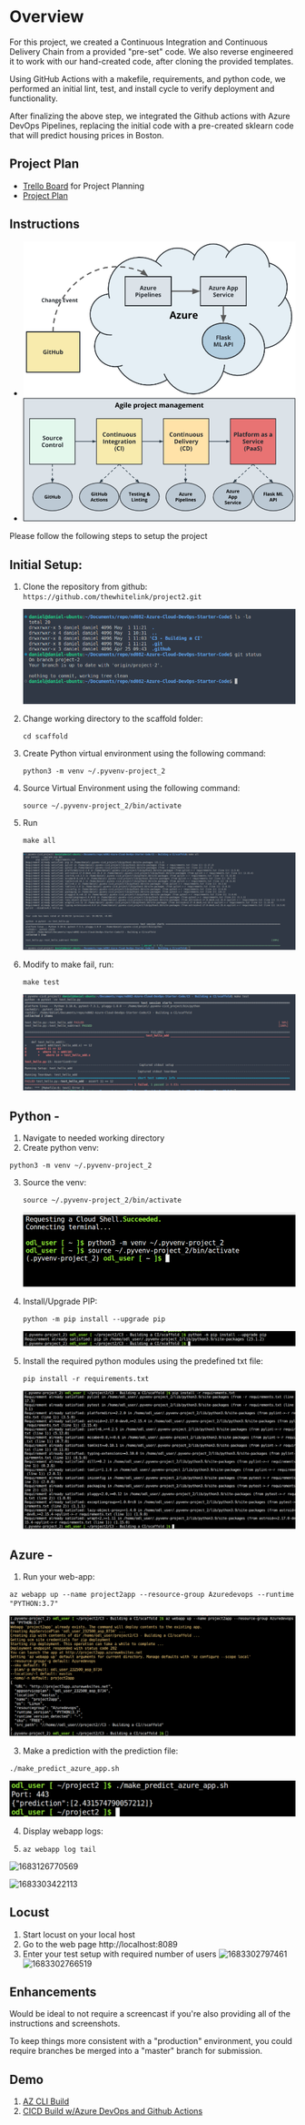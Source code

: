 # Overview

For this project, we created a Continuous Integration and Continuous Delivery Chain from a provided "pre-set" code. We also reverse engineered it to work with our hand-created code, after cloning the provided templates.

Using GitHub Actions with a makefile, requirements, and python code, we performed an initial lint, test, and install cycle to verify deployment and functionality.

After finalizing the above step, we integrated the Github actions with Azure DevOps Pipelines, replacing the initial code with a pre-created sklearn code that will predict housing prices in Boston.

## Project Plan

* [Trello Board](https://trello.com/b/qT4hBPf3/project-management) for Project Planning
* [Project Plan](Documents/ProjectPlan.xlsx)

## Instructions

* ![1683303325702](image/README/1683303325702.png)
* ![1683303331368](image/README/1683303331368.png)

Please follow the following steps to setup the project

## Initial Setup:

1. Clone the repository from github: `https://github.com/thewhitelink/project2.git`

   ![1682955161135](Images/1682955161135.png)
2. Change working directory to the scaffold folder:

   ```
   cd scaffold
   ```
3. Create Python virtual environment using the following command:

   ```
   python3 -m venv ~/.pyvenv-project_2
   ```
4. Source Virtual Environment using the following command:

   ```
   source ~/.pyvenv-project_2/bin/activate
   ```
5. Run

   ```
   make all
   ```

   ![1682956578670](Images/1682956578670.png)
6. Modify to make fail, run:

   ```
   make test
   ```

   ![1682956898023](Images/1682956898023.png)

## Python -

1. Navigate to needed working directory
2. Create python venv:

```
python3 -m venv ~/.pyvenv-project_2
```

3. Source the venv:

   ```
   source ~/.pyvenv-project_2/bin/activate
   ```

   ![1683126946552](image/README/1683126946552.png)
4. Install/Upgrade PIP:

   ```
   python -m pip install --upgrade pip
   ```

   ![1683126888754](image/README/1683126888754.png)
5. Install the required python modules using the predefined txt file:

   ```
   pip install -r requirements.txt
   ```

   ![1683126826974](image/README/1683126826974.png)

## Azure -

1. Run your web-app:

```
az webapp up --name project2app --resource-group Azuredevops --runtime "PYTHON:3.7"
```

![1683126805541](image/README/1683126805541.png)

3. Make a prediction with the prediction file:

```
./make_predict_azure_app.sh
```

![1683217998001](image/README/1683217998001.png)

4. Display webapp logs:
5. ```
   az webapp log tail
   ```

![1683126770569](image/README/1683126770569.png)

![1683303422113](image/README/1683303422113.png)

## Locust

1. Start locust on your local host
2. Go to the web page http://localhost:8089
3. Enter your test setup with required number of users
   ![1683302797461](image/README/1683302797461.png)
   ![1683302766519](image/README/1683302766519.png)

## Enhancements

Would be ideal to not require a screencast if you're also providing all of the instructions and screenshots.

To keep things more consistent with a "production" environment, you could require branches be merged into a "master" branch for submission.

## Demo

1. [AZ CLI Build](https://youtu.be/CRGhEKyHrhc)
2. [CICD Build w/Azure DevOps and Github Actions](https://youtu.be/2HhYrpngip0)
